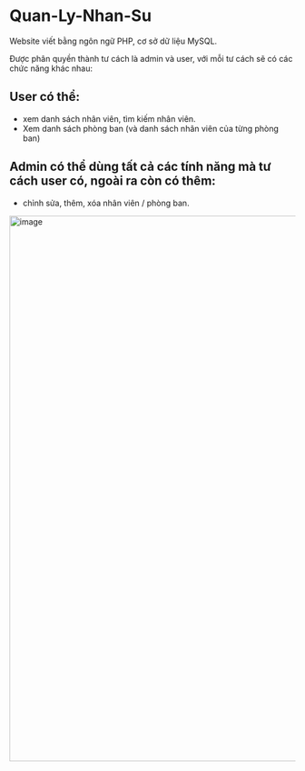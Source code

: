 # Quan-Ly-Nhan-Su
Website viết bằng ngôn ngữ PHP, cơ sở dữ liệu MySQL.

Được phân quyền thành tư cách là admin và user, với mỗi tư cách sẽ có các chức năng khác nhau:
## User có thể:
+ xem danh sách nhân viên, tìm kiếm nhân viên.
+ Xem danh sách phòng ban (và danh sách nhân viên của từng phòng ban)
## Admin có thể dùng tất cả các tính năng mà tư cách user có, ngoài ra còn có thêm:
+ chỉnh sửa, thêm, xóa nhân viên / phòng ban.

<img width="960" alt="image" src="https://user-images.githubusercontent.com/80016805/159300262-42fa48d5-e37a-43f4-8672-7a95a346b6a3.png">
